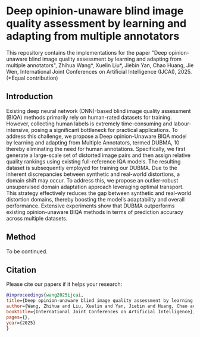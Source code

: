 # Deep opinion-unaware blind image quality assessment by learning and adapting from multiple annotators
This repository contains the implementations for the paper "Deep opinion-unaware blind image quality assessment by learning and adapting from multiple annotators", Zhihua Wang*, Xuelin Liu*, Jiebin Yan, Chao Huang, Jie Wen, International Joint Conferences on Artificial Intelligence (IJCAI), 2025. (*Equal contribution)

## Introduction
Existing deep neural network (DNN)-based blind image quality assessment (BIQA) methods primarily rely on human-rated datasets for training. However, collecting human labels is extremely time-consuming and labour-intensive, posing a significant bottleneck for practical applications. To address this challenge, we propose a Deep opinion-Unaware BIQA model by learning and adapting from Multiple Annotators, termed DUBMA, 10 thereby eliminating the need for human annotations. Specifically, we first generate a large-scale set of distorted image pairs and then assign relative quality rankings using existing full-reference IQA models. The resulting dataset is subsequently employed for training our DUBMA. Due to the inherent discrepancies between synthetic and real-world distortions, a domain shift may occur. To address this, we propose an outlier-robust unsupervised domain adaptation approach leveraging optimal transport. This strategy effectively reduces the gap between synthetic and real-world distortion domains, thereby boosting the model’s adaptability and overall performance. Extensive experiments show that DUBMA outperforms existing opinion-unaware BIQA methods in terms of prediction accuracy across multiple datasets.

## Method
To be continued.


## Citation
Please cite our papers if it helps your research:
```bibtex
@inproceedings{wang2025ijcai,
title={Deep opinion-unaware blind image quality assessment by learning and adapting from multiple annotators},
author={Wang, Zhihua and Liu, Xuelin and Yan, Jiebin and Huang, Chao and Wen, Jie},
booktitle={International Joint Conferences on Artificial Intelligence},
pages={},
year={2025}
}
